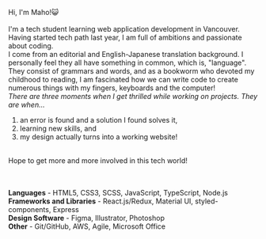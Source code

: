 Hi, I'm Maho!😺  
<br>
I'm a tech student learning web application development in Vancouver. Having started tech path last year, I am full of ambitions and passionate about coding.  
I come from an editorial and English-Japanese translation background. I personally feel they all have something in common, which is, "language".  
They consist of grammars and words, and as a bookworm who devoted my childhood to reading, I am fascinated how we can write code to create numerous things with my fingers, keyboards and the computer!
<br>
*There are three moments when I get thrilled while working on projects. They are when...*  
1. an error is found and a solution I found solves it,  
2. learning new skills, and  
3. my design actually turns into a working website!
<br>
Hope to get more and more involved in this tech world!  
<br>
<br>
<br>

**Languages** - HTML5, CSS3, SCSS, JavaScript, TypeScript, Node.js<br>
**Frameworks and Libraries** - React.js/Redux, Material UI, styled-components, Express<br>
**Design Software** - Figma, Illustrator, Photoshop<br>
**Other** - Git/GitHub, AWS, Agile, Microsoft Office






<!---
MahoMori/MahoMori is a ✨ special ✨ repository because its `README.md` (this file) appears on your GitHub profile.
You can click the Preview link to take a look at your changes.
--->

